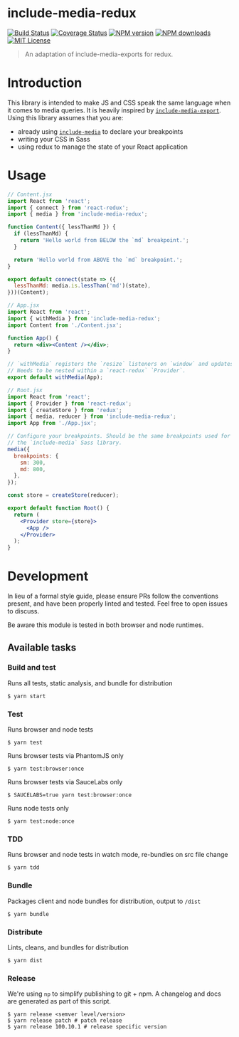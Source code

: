 include-media-redux
====================

[![Build Status][travis-image]][travis-url]
[![Coverage Status][coveralls-image]][coveralls-url]
[![NPM version][npm-version-image]][npm-url]
[![NPM downloads][npm-downloads-image]][npm-url]
[![MIT License][license-image]][license-url]

>An adaptation of include-media-exports for redux.

# Introduction

This library is intended to make JS and CSS speak the same language when it comes to media queries. It is heavily inspired by [`include-media-export`](https://github.com/eduardoboucas/include-media-export). Using this library assumes that you are:

- already using [`include-media`](https://github.com/eduardoboucas/include-media) to declare your breakpoints
- writing your CSS in Sass
- using redux to manage the state of your React application

# Usage

```jsx
// Content.jsx
import React from 'react';
import { connect } from 'react-redux';
import { media } from 'include-media-redux';

function Content({ lessThanMd }) {
  if (lessThanMd) {
    return 'Hello world from BELOW the `md` breakpoint.';
  }

  return 'Hello world from ABOVE the `md` breakpoint.';
}

export default connect(state => ({
  lessThanMd: media.is.lessThan('md')(state),
}))(Content);

// App.jsx
import React from 'react';
import { withMedia } from 'include-media-redux';
import Content from './Content.jsx';

function App() {
  return <div><Content /></div>;
}

// `withMedia` registers the `resize` listeners on `window` and updates the redux store.
// Needs to be nested within a `react-redux` `Provider`.
export default withMedia(App);

// Root.jsx
import React from 'react';
import { Provider } from 'react-redux';
import { createStore } from 'redux';
import { media, reducer } from 'include-media-redux';
import App from './App.jsx';

// Configure your breakpoints. Should be the same breakpoints used for
// the `include-media` Sass library.
media({
  breakpoints: {
    sm: 300,
    md: 800,
  },
});

const store = createStore(reducer);

export default function Root() {
  return (
    <Provider store={store}>
      <App />
    </Provider>
  );
}
```

# Development

In lieu of a formal style guide, please ensure PRs follow the conventions present, and have been properly linted and tested. Feel free to open issues to discuss.

Be aware this module is tested in both browser and node runtimes.

## Available tasks

### Build and test
Runs all tests, static analysis, and bundle for distribution
```shell
$ yarn start
```

### Test
Runs browser and node tests
```shell
$ yarn test
```

Runs browser tests via PhantomJS only
```shell
$ yarn test:browser:once
```

Runs browser tests via SauceLabs only
```shell
$ SAUCELABS=true yarn test:browser:once
```

Runs node tests only
```shell
$ yarn test:node:once
```

### TDD
Runs browser and node tests in watch mode, re-bundles on src file change
```shell
$ yarn tdd
```

### Bundle
Packages client and node bundles for distribution, output to `/dist`
```shell
$ yarn bundle
```

### Distribute
Lints, cleans, and bundles for distribution
```shell
$ yarn dist
```

### Release
We're using `np` to simplify publishing to git + npm. A changelog and docs are generated as part of this script.

```shell
$ yarn release <semver level/version>
$ yarn release patch # patch release
$ yarn release 100.10.1 # release specific version
```

[npm-url]: https://npmjs.org/package/include-media-redux
[npm-version-image]: http://img.shields.io/npm/v/include-media-redux.svg?style=flat-square
[npm-downloads-image]: http://img.shields.io/npm/dm/include-media-redux.svg?style=flat-square

[coveralls-image]:https://coveralls.io/repos/github/wework/include-media-redux/badge.svg?branch=master
[coveralls-url]:https://coveralls.io/github/wework/include-media-redux?branch=master

[travis-url]:https://travis-ci.org/wework/include-media-redux
[travis-image]: https://travis-ci.org/wework/include-media-redux.svg?branch=master

[license-url]: LICENSE
[license-image]: http://img.shields.io/badge/license-MIT-000000.svg?style=flat-square
